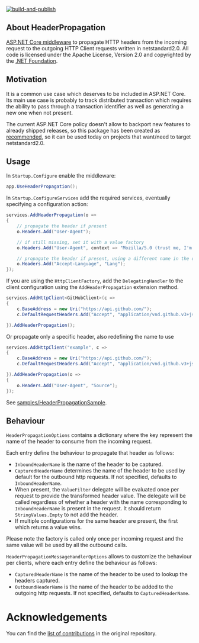 [![build-and-publish](https://github.com/warrenbrasil/HeaderPropagation/actions/workflows/build-and-publish.yml/badge.svg?branch=master)](https://github.com/warrenbrasil/HeaderPropagation/actions/workflows/build-and-publish.yml)

## About HeaderPropagation

[ASP.NET Core middleware](https://github.com/dotnet/aspnetcore/tree/main/src/Middleware/HeaderPropagation) to propagate HTTP headers from the incoming request to the outgoing HTTP Client requests written in netstandard2.0.
All code is licensed under the Apache License, Version 2.0 and copyrighted by the [.NET Foundation](https://dotnetfoundation.org/).

## Motivation
It is a common use case which deserves to be included in ASP.NET Core.
Its main use case is probably to track distributed transaction which requires the ability to pass through a transaction identifier as well as generating a new one when not present.

The current ASP.NET Core policy doesn't allow to backport new features to already shipped releases, so this package has been created as [recommended](https://github.com/aspnet/AspNetCore/pull/7921#issuecomment-479717164), so it can be used today on projects that want/need to target netstandard2.0.

## Usage

In `Startup.Configure` enable the middleware:

```csharp
app.UseHeaderPropagation();
```

In `Startup.ConfigureServices` add the required services, eventually specifying a configuration action:

```csharp
services.AddHeaderPropagation(o =>
{
    // propagate the header if present
    o.Headers.Add("User-Agent");

    // if still missing, set it with a value factory
    o.Headers.Add("User-Agent", context => "Mozilla/5.0 (trust me, I'm really Mozilla!)");

    // propagate the header if present, using a different name in the outbound request
    o.Headers.Add("Accept-Language", "Lang");
});
```

If you are using the `HttpClientFactory`, add the `DelegatingHandler` to the client configuration using the `AddHeaderPropagation` extension method.

```csharp
services.AddHttpClient<GitHubClient>(c =>
{
    c.BaseAddress = new Uri("https://api.github.com/");
    c.DefaultRequestHeaders.Add("Accept", "application/vnd.github.v3+json");

}).AddHeaderPropagation();
```

Or propagate only a specific header, also redefining the name to use

```csharp
services.AddHttpClient("example", c =>
{
    c.BaseAddress = new Uri("https://api.github.com/");
    c.DefaultRequestHeaders.Add("Accept", "application/vnd.github.v3+json");

}).AddHeaderPropagation(o =>
{
    o.Headers.Add("User-Agent", "Source");
});
```

See [samples/HeaderPropagationSample](samples/HeaderPropagationSample).

## Behaviour

`HeaderPropagationOptions` contains a dictionary where the key represent the name of the header to consume from the incoming request.

Each entry define the behaviour to propagate that header as follows:

- `InboundHeaderName` is the name of the header to be captured.
- `CapturedHeaderName` determines the name of the header to be used by default for the outbound http requests. If not specified, defaults to `InboundHeaderName`.
- When present, the `ValueFilter` delegate will be evaluated once per request to provide the transformed
header value. The delegate will be called regardless of whether a header with the name corresponding to `InboundHeaderName` is present in the request. It should return `StringValues.Empty` to not add the header.
- If multiple configurations for the same header are present, the first which returns a value wins.

Please note the factory is called only once per incoming request and the same value will be used by all the
outbound calls.

`HeaderPropagationMessageHandlerOptions` allows to customize the behaviour per clients, where each entry define the behaviour as follows:

- `CapturedHeaderName` is the name of the header to be used to lookup the headers captured.
- `OutboundHeaderName` is the name of the header to be added to the outgoing http requests. If not specified, defaults to `CapturedHeaderName`.

# Acknowledgements

You can find the [list of contributions](https://github.com/aspnet/AspNetCore/commits/master/src/Middleware/HeaderPropagation) in the original repository.
